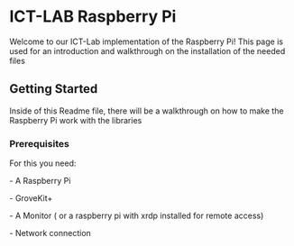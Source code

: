 <h1> ICT-LAB Raspberry Pi </h1>
<p>Welcome to our ICT-Lab implementation of the Raspberry Pi!
This page is used for an introduction and walkthrough on the installation of the needed files
</p>
<h2> Getting Started </h2>
<p>Inside of this Readme file, there will be a walkthrough on how to make the Raspberry Pi work with the libraries</p>

<h3>Prerequisites</h3>
<p>For this you need:</p
<p>- A Raspberry Pi</p>
<p>- GroveKit+</p>
<p>- A Monitor ( or a raspberry pi with xrdp installed for remote access)</p>
<p>- Network connection</p>
